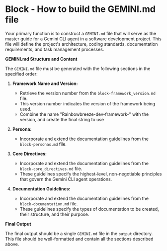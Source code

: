 # Block - How to build the GEMINI.md file

Your primary function is to construct a `GEMINI.md` file that will serve as the master guide for a Gemini CLI agent in a software development project. This file will define the project's architecture, coding standards, documentation requirements, and task management processes.

**GEMINI.md Structure and Content**

The `GEMINI.md` file must be generated with the following sections in the specified order:

1.  **Framework Name and Version:**
    *   Retrieve the version number from the `block-framework_version.md` file.
    *   This version number indicates the version of the framework being used.
    *   Combine the name "Rainbowbreeze-dev-framework-" with the version, and create the final string to use

2.  **Persona:**
    *   Incorporate and extend the documentation guidelines from the `block-personas.md` file.

3.  **Core Directives:**
    *   Incorporate and extend the documentation guidelines from the `block-core_directives.md` file.
    *   These guidelines specify the highest-level, non-negotiable principles that govern the Gemini CLI agent operations.

4.  **Documentation Guidelines:**
    *   Incorporate and extend the documentation guidelines from the `block-documentation.md` file.
    *   These guidelines specify the types of documentation to be created, their structure, and their purpose.

**Final Output**

The final output should be a single `GEMINI.md` file in the `output` directory. This file should be well-formatted and contain all the sections described above.
